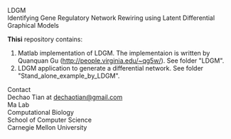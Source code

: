 LDGM  
Identifying Gene Regulatory Network Rewiring using Latent Differential Graphical Models  

**Thisi** repository contains:  
1) Matlab implementation of LDGM. The implementaion is written by Quanquan Gu (http://people.virginia.edu/~qg5w/). See folder "LDGM".  
2) LDGM application to generate a differential network. See folder "Stand_alone_example_by_LDGM".  

Contact  
Dechao Tian at dechaotian@gmail.com  
Ma Lab  
Computational Biology  
School of Computer Science  
Carnegie Mellon University  

